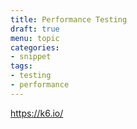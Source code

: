 ```yaml
---
title: Performance Testing
draft: true
menu: topic
categories:
- snippet
tags:
- testing
- performance
---
```


https://k6.io/
